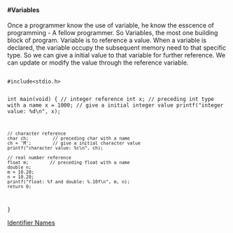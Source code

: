 <h4>#Variables</h4>
<p>Once a programmer know the use of variable, he know the esscence of programming - A fellow programmer. So Variables, the most one building block of program. Variable is to reference a value. When a variable is declared, the variable occupy the subsequent memory need to that specific type. So we can give a initial value to that variable for further reference. We can update or modify the value through the reference variable.</p>
<code>
#include&lt;stdio.h&gt;

int main(void) {
	// integer reference
	int x;          // preceding int type with a name
	x = 1000;		// give a initial integer value
	printf("integer value: %d\n", x);
	
	// character reference 
	char ch;         // preceding char with a name
	ch = 'M';        // give a initial character value
	printf("character value: %c\n", ch);
	
	// real number reference
	float m;        // preceding float with a name
	double n;
	m = 10.20;
	n = 10.20;
	printf("float: %f and double: %.10f\n", m, n);
	return 0;
}
</code>

<a href="#" class="post pull-right btn btn-sm btn-info" id="identifiers">Identifier Names <span class="glyphicon glyphicon-forward"></span></a><br><br><br><br><br>